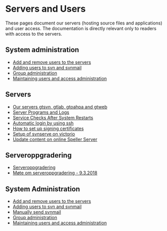# Servers and Users

These pages document our servers (hosting source files and
applications) and user access. The documentation is directly relevant
only to readers with access to the servers.

## System administration

- [Add and remove users to the servers](system/addremove.html)
- [Adding users to svn and svnmail](system/manually-send-svn-email.html)
- [Group administration](system/groups.html)
- [Maintaining users and access administration](system/UsersAndAccessAdministration.html)

## Servers

- [Our servers gtsvn, gtlab, gtoahpa and gtweb](VirtualServers.html)
- [Server Programs and Logs](ServerProgramsAndLogs.html)
- [Service Checks After System Restarts](system/ServiceChecksAfterSystemRestarts.html)
- [Automatic login by using ssh](system/auto-pass.html)
- [How to set up signing certificates](system/SettingUpSigningCertificates.html)
- [Setup of svnserve on victorio](system/svnserve.html)
- [Update content on online Speller Server](SpellerServer.html)

## Serveroppgradering

- [Serveroppgradering](system/Serveroppgradering.html)
- [Møte om serveroppgradering - 9.3.2018](../admin/technical/2018-03-09Servers.html)

## System Administration

- [Add and remove users to the servers](system/addremove.html)
- [Adding users to svn and svnmail](system/addsvn-users.html)
- [Manually send svnmail](system/manually-send-svn-email.html)
- [Group administration](system/groups.html)
- [Maintaining users and access administration](system/UsersAndAccessAdministration.html)
